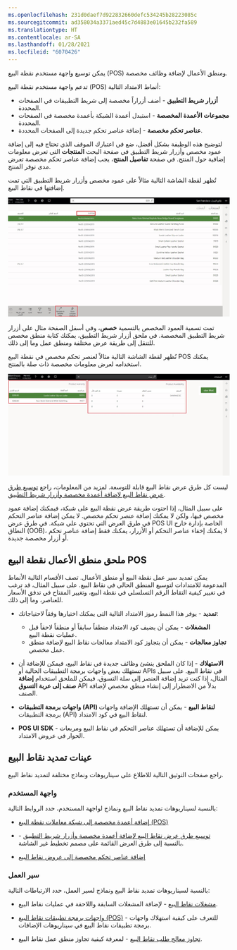 ```yaml
---
ms.openlocfilehash: 231d0daef7d922832660defc534245b28223085c
ms.sourcegitcommit: ad358034a3371aed45c7d4883e01645b232fa589
ms.translationtype: HT
ms.contentlocale: ar-SA
ms.lasthandoff: 01/28/2021
ms.locfileid: "6070426"
---
```

يمكن توسيع واجهة مستخدم نقطة البيع (POS) ومنطق الأعمال لإضافة وظائف مخصصة. 

تدعم واجهة مستخدم نقطة البيع (POS) أنماط الامتداد التالية:

-   **أزرار شريط التطبيق** - أضف أزراراً مخصصة إلى شريط التطبيقات في الصفحات المحددة.
-   **مجموعات الأعمدة المخصصة** - استبدل أعمدة الشبكة بأعمدة مخصصة في الصفحات المحددة.
-   **عناصر تحكم مخصصة** - إضافة عناصر تحكم جديدة إلى الصفحات المحددة.

لتوضيح هذه الوظيفة بشكل أفضل، ضع في اعتبارك الموقف الذي تحتاج فيه إلى إضافة عمود مخصص وأزرار شريط التطبيق في صفحة البحث **المنتجات** التي تعرض معلومات إضافية حول المنتج. في صفحة **تفاصيل المنتج**، يجب إضافة عناصر تحكم مخصصة تعرض مدى توفر المنتج. 

تُظهر لقطة الشاشة التالية مثالاً على عمود مخصص وأزرار شريط التطبيق التي تمت إضافتها في نقاط البيع.

[ ![لقطة شاشة Dynamics 365 Commerce لصفحة "عملاء المنتجات".](../media/custom-column-and-bar-button-2-ssm.jpg) ](../media/custom-column-and-bar-button-2-ssm.jpg#lightbox)

 
تمت تسمية العمود المخصص بالتسمية **خصص**، وفي أسفل الصفحة مثال على أزرار شريط التطبيق المخصصة. في ملحق أزرار شريط التطبيق، يمكنك كتابة منطق مخصص للتنقل إلى طريقة عرض مختلفة ومنطق عمل وما إلى ذلك. 

تُظهر لقطة الشاشة التالية مثالاً لعنصر تحكم مخصص في نقطة البيع POS يمكنك استخدامه لعرض معلومات مخصصة ذات صلة بالمنتج. 

[ ![لقطة شاشة Dynamics 365 Commerce لصفحة المنتجات.](../media/custom-control-3-ssm.jpg)](../media/custom-control-3-ssm.jpg#lightbox)

ليست كل طرق عرض نقاط البيع قابلة للتوسعة. لمزيد من المعلومات، راجع [توسيع طرق عرض نقاط البيع لإضافة أعمدة مخصصة وأزرار شريط التطبيق](https://docs.microsoft.com/dynamics365/commerce/dev-itpro/pos-view-extension/?azure-portal=true). 

على سبيل المثال، إذا احتوت طريقة عرض نقطة البيع على شبكة، فيمكنك إضافة عمود مخصص فيها، ولكن لا يمكنك إضافة عنصر تحكم مخصص. لا يمكن إضافة عناصر التحكم في طرق العرض التي تحتوي على شبكة. في طرق عرض POS UI الخاصة بإدارة خارج النطاق (OOB)، لا يمكنك إخفاء عناصر التحكم أو الأزرار، يمكنك فقط إضافة عناصر تحكم أو أزرار مخصصة جديدة.

## <a name="pos-business-logic-extension"></a>ملحق منطق الأعمال نقطة البيع POS

يمكن تمديد سير عمل نقطة البيع أو منطق الأعمال. تصف الأقسام التالية الأنماط المدعومة للامتدادات لتوسيع المنطق الحالي في نقاط البيع. على سبيل المثال، قد ترغب في تغيير كيفية التقاط الرقم التسلسلي في نقطة البيع، وتغيير المفتاح في تدفق الأسعار للعناصر، وما إلى ذلك. 

- **تمديد** - يوفر هذا النمط رموز الامتداد التالية التي يمكنك اختيارها وفقاً لاحتياجاتك:

  - **المشغلات** - يمكن أن يضيف كود الامتداد منطقاً سابقاً أو منطقاً لاحقاً قبل عمليات نقطة البيع.
  - **تجاوز معالجات** - يمكن أن يتجاوز كود الامتداد معالجات نقاط البيع لإضافة منطق عمل مخصص.

- **الاستهلاك** - إذا كان الملحق ينشئ وظائف جديدة في نقاط البيع، فيمكن للإضافة أن تستهلك بعض واجهات برمجة التطبيقات الحالية أو APIs في نقاط البيع. على سبيل المثال، إذا كنت تريد إضافة العنصر إلى سلة التسوق، فيمكن للملحق استخدام **إضافة صنف إلى عربة التسوق** API بدلاً من الاضطرار إلى إنشاء منطق مخصص لإضافة الصنف.

- **واجهات برمجة التطبيقات (API) لنقاط البيع** - يمكن أن تستهلك الإضافة واجهات برمجة التطبيقات (API) لنقاط البيع في كود الامتداد.

- **POS UI SDK** - يمكن للإضافة أن تستهلك عناصر التحكم في نقاط البيع ومربعات الحوار في عروض الامتداد.

## <a name="pos-extension-samples"></a>عينات تمديد نقاط البيع

راجع صفحات التوثيق التالية للاطلاع على سيناريوهات ونماذج مختلفة لتمديد نقاط البيع.

### <a name="user-interface"></a>واجهة المستخدم

بالنسبة لسيناريوهات تمديد نقاط البيع ونماذج لواجهة المستخدم، حدد الروابط التالية:

-  [إضافة أعمدة مخصصة إلى شبكة معاملات نقطة البيع (POS)](https://docs.microsoft.com/dynamics365/commerce/dev-itpro/pos-custom-transaction-column/?azure-portal=true)

-  [توسيع طرق عرض نقاط البيع لإضافة أعمدة مخصصة وأزرار شريط التطبيق](https://docs.microsoft.com/dynamics365/commerce/dev-itpro/pos-view-extension/?azure-portal=true) - بالنسبة إلى طرق العرض القائمة على مصمم تخطيط غير الشاشة. 

-  [إضافة عناصر تحكم مخصصة إلى عروض نقاط البيع]( https://docs.microsoft.com/dynamics365/commerce/dev-itpro/pos-custom-control/?azure-portal=true)   


### <a name="workflow"></a>سير العمل

بالنسبة لسيناريوهات تمديد نقاط البيع ونماذج لسير العمل، حدد الارتباطات التالية:

-  [مشغلات نقاط البيع]( https://docs.microsoft.com/dynamics365/commerce/dev-itpro/pos-trigger-printing/?azure-portal=true) - لإضافة المشغلات السابقة واللاحقة في عمليات نقاط البيع. 

-  [واجهات برمجة تطبيقات نقاط البيع (POS)](https://docs.microsoft.com/dynamics365/commerce/dev-itpro/pos-apis/?azure-portal=true) - للتعرف على كيفية استهلاك واجهات برمجة تطبيقات نقاط البيع في سيناريوهات الإضافات.

-  [تجاوز معالج طلب نقاط البيع](https://docs.microsoft.com/dynamics365/commerce/dev-itpro/pos-handler/?azure-portal=true) - لمعرفة كيفية تجاوز منطق عمل نقاط البيع. 



